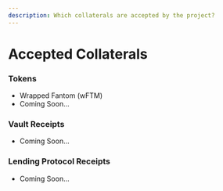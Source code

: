 ```yaml
---
description: Which collaterals are accepted by the project?
---
```


# Accepted Collaterals

### Tokens

* Wrapped Fantom (wFTM)
* Coming Soon...

### Vault Receipts

* Coming Soon...

### Lending Protocol Receipts

* Coming Soon...
